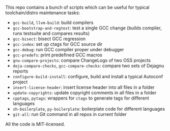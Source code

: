 This repo contains a bunch of scripts which can be useful for typical toolchain/distro maintenance tasks:
* `gcc-build`, `llvm-build`: build compilers
* `gcc-bootstrap-and-regtest`: test a single GCC change (builds compiler, runs testsuite and compares results)
* `gcc-bisect`: bisect GCC regression
* `gcc-index`: set up ctags for GCC source dir
* `gcc-debug`: run GCC compiler proper under debugger
* `gcc-predefs`: print predefined GCC macros
* `gnu-compare-projects`: compare ChangeLogs of two OSS projects
* `deja-compare-checks`, `gcc-compare-checks`: compare two sets of Dejagnu reports
* `configure-build-install`: configure, build and install a typical Autoconf project
* `insert-license-header`: insert license header into all files in a folder
* `update-copyrights`: update copyright comments in all files in a folder
* `cpptags`, `pytags`: wrappers for `ctags` to generate tags for different languages
* `sh-boilerplate`, `py-boilerplate`: boilerplate code for different languages
* `git-all`: run Git command in all repos in current folder

All the code is MIT-licensed.

